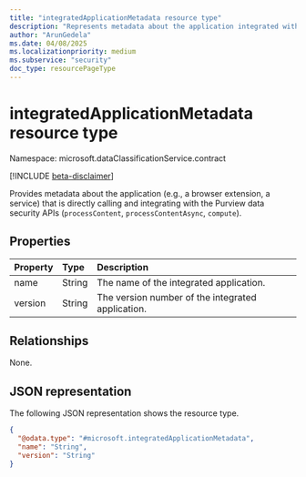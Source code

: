 ```yaml
---
title: "integratedApplicationMetadata resource type"
description: "Represents metadata about the application integrated with Purview data security APIs."
author: "ArunGedela"
ms.date: 04/08/2025
ms.localizationpriority: medium
ms.subservice: "security"
doc_type: resourcePageType
---
```


# integratedApplicationMetadata resource type

Namespace: microsoft.dataClassificationService.contract

[!INCLUDE [beta-disclaimer](../../includes/beta-disclaimer.md)]

Provides metadata about the application (e.g., a browser extension, a service) that is directly calling and integrating with the Purview data security APIs (`processContent`, `processContentAsync`, `compute`).

## Properties

| Property | Type   | Description                                      |
| :------- | :----- | :----------------------------------------------- |
| name     | String | The name of the integrated application.        |
| version  | String | The version number of the integrated application. |

## Relationships

None.

## JSON representation

The following JSON representation shows the resource type.
<!-- {
  "blockType": "resource",
  "@odata.type": "microsoft.integratedApplicationMetadata",
  "openType": false
}-->
``` json
{
  "@odata.type": "#microsoft.integratedApplicationMetadata",
  "name": "String",
  "version": "String"
}
```

